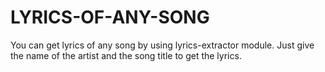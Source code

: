 # LYRICS-OF-ANY-SONG
You can get lyrics of any song by using lyrics-extractor module. Just give the  name of the artist and the song title to get the lyrics.
